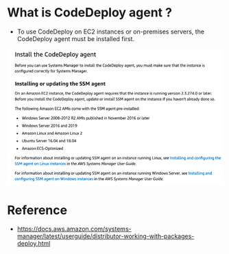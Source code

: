 # What is CodeDeploy agent ? #
- To use CodeDeploy on EC2 instances or on-premises servers, the CodeDeploy agent must be installed first. 

<img src="img/img1.png"/>


# Reference #
- https://docs.aws.amazon.com/systems-manager/latest/userguide/distributor-working-with-packages-deploy.html